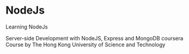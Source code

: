 # NodeJs
Learning NodeJs

Server-side Development with NodeJS, Express and MongoDB coursera  Course by The Hong Kong University of Science and Technology
  

